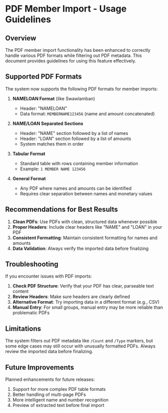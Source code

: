 # PDF Member Import - Usage Guidelines

## Overview

The PDF member import functionality has been enhanced to correctly handle various PDF formats while filtering out PDF metadata. This document provides guidelines for using this feature effectively.

## Supported PDF Formats

The system now supports the following PDF formats for member imports:

1. **NAMELOAN Format** (like Swawlamban)
   - Header: "NAMELOAN"
   - Data format: `MEMBERNAME123456` (name and amount concatenated)

2. **NAME/LOAN Separated Sections**
   - Header: "NAME" section followed by a list of names
   - Header: "LOAN" section followed by a list of amounts
   - System matches them in order

3. **Tabular Format**
   - Standard table with rows containing member information
   - Example: `1 MEMBER NAME 123456`

4. **General Format**
   - Any PDF where names and amounts can be identified
   - Requires clear separation between names and monetary values

## Recommendations for Best Results

1. **Clean PDFs**: Use PDFs with clean, structured data whenever possible
2. **Proper Headers**: Include clear headers like "NAME" and "LOAN" in your PDF
3. **Consistent Formatting**: Maintain consistent formatting for names and amounts
4. **Data Validation**: Always verify the imported data before finalizing

## Troubleshooting

If you encounter issues with PDF imports:

1. **Check PDF Structure**: Verify that your PDF has clear, parseable text content
2. **Review Headers**: Make sure headers are clearly defined
3. **Alternative Format**: Try importing data in a different format (e.g., CSV)
4. **Manual Entry**: For small groups, manual entry may be more reliable than problematic PDFs

## Limitations

The system filters out PDF metadata like `/Count` and `/Type` markers, but some edge cases may still occur with unusually formatted PDFs. Always review the imported data before finalizing.

## Future Improvements

Planned enhancements for future releases:

1. Support for more complex PDF table formats
2. Better handling of multi-page PDFs
3. More intelligent name and number recognition
4. Preview of extracted text before final import
